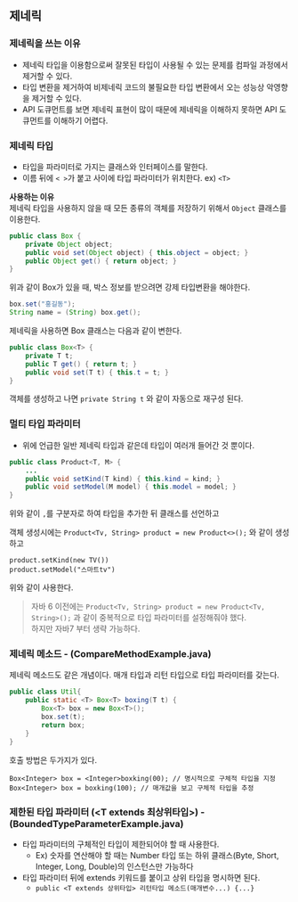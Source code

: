 ## 제네릭
### 제네릭을 쓰는 이유
- 제네릭 타입을 이용함으로써 잘못된 타입이 사용될 수 있는 문제를 컴파일 과정에서 제거할 수 있다.
- 타입 변환을 제거하여 비제네릭 코드의 불필요한 타입 변환에서 오는 성능상 악영향을 제거할 수 있다.
- API 도큐먼트를 보면 제네릭 표현이 많이 때문에 제네릭을 이해하지 못하면 API 도큐먼트를 이해하기 어렵다.

### 제네릭 타입
- 타입을 파라미터로 가지는 클래스와 인터페이스를 말한다.
- 이름 뒤에 `< >`가 붙고 사이에 타입 파라미터가 위치한다. ex) `<T>`   

**사용하는 이유**  
제네릭 타입을 사용하지 않을 때 모든 종류의 객체를 저장하기 위해서 `Object` 클래스를 이용한다.  

```java
public class Box {
    private Object object;
    public void set(Object object) { this.object = object; }    
    public Object get() { return object; }
}
``` 
위과 같이 Box가 있을 때, 박스 정보를 받으려면 강제 타입변환을 해야한다.

```java
box.set("홍길동");
String name = (String) box.get();
```

제네릭을 사용하면 Box 클래스는 다음과 같이 변한다. 
```java
public class Box<T> {
    private T t;
    public T get() { return t; }
    public void set(T t) { this.t = t; }    
}
```

객체를 생성하고 나면 `private String t` 와 같이 자동으로 재구성 된다.

### 멀티 타입 파라미터
- 위에 언급한 일반 제네릭 타입과 같은데 타입이 여러개 들어간 것 뿐이다.
```java
public class Product<T, M> {
    ...
    public void setKind(T kind) { this.kind = kind; }
    public void setModel(M model) { this.model = model; }   
}
```
위와 같이 `,`를 구분자로 하여 타입을 추가한 뒤 클래스를 선언하고

객체 생성시에는 `Product<Tv, String> product = new Product<>();` 와 같이 생성하고
```
product.setKind(new TV())
product.setModel("스마트tv")
```
위와 같이 사용한다.

> 자바 6 이전에는 `Product<Tv, String> product = new Product<Tv, String>();` 과 같이 중복적으로 타입 파라미터를 설정해줘야 했다.  
> 하지만 자바7 부터 생략 가능하다. 


### 제네릭 메소드 - (CompareMethodExample.java)
제네릭 메소드도 같은 개념이다. 매개 타입과 리턴 타입으로 타입 파라미터를 갖는다.
```java
public class Util{
    public static <T> Box<T> boxing(T t) {
        Box<T> box = new Box<T>();
        box.set(t);
        return box;
    }    
}
```
호출 방법은 두가지가 있다.
```
Box<Integer> box = <Integer>boxking(00); // 명시적으로 구체적 타입을 지정
Box<Integer> box = boxking(100); // 매개값을 보고 구체적 타입을 추정
```

### 제한된 타입 파라미터 (<T extends 최상위타입>) - (BoundedTypeParameterExample.java)
- 타입 파라미터의 구체적인 타입이 제한되어야 할 때 사용한다.
    - Ex) 숫자를 연산해야 할 때는 Number 타입 또는 하위 클래스(Byte, Short, Integer, Long, Double)의 인스턴스만 가능하다
- 타입 파라미터 뒤에 extends 키워드를 붙이고 상위 타입을 명시하면 된다.
    - `public <T extends 상위타입> 리턴타입 메소드(매개변수...) {...}`